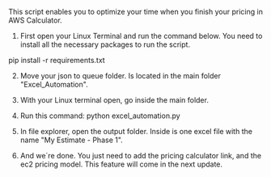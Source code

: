 This script enables you to optimize your time when you finish your pricing in AWS Calculator.

1. First open your Linux Terminal and run the command below. You need to install all the necessary packages to run the script.

pip install -r requirements.txt

2. Move your json to queue folder. Is located in the main folder "Excel_Automation". 

3. With your Linux terminal open, go inside the main folder.

4. Run this command: python excel_automation.py

5. In file explorer, open the output folder. Inside is one excel file with the name "My Estimate - Phase 1". 

6. And we´re done. You just need to add the pricing calculator link, and the ec2 pricing model. This feature will come in the next update. 